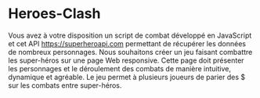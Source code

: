 # Heroes-Clash

Vous avez à votre disposition un script de combat développé en JavaScript et cet API https://superheroapi.com permettant de récupérer les données de nombreux personnages. Nous souhaitons créer un jeu faisant combattre les super-héros sur une page Web responsive. Cette page doit présenter les personnages et le déroulement des combats de manière intuitive, dynamique et agréable. Le jeu permet à plusieurs joueurs de parier des $ sur les combats entre super-héros.